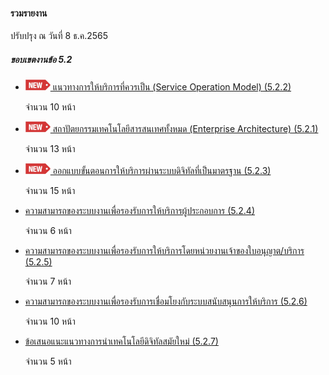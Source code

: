 #### รวมรายงาน

ปรับปรุง ณ วันที่ 8 ธ.ค.2565


##### ขอบเขตงานข้อ 5.2
- [![new!](/doc/res/new2.png) แนวทางการให้บริการที่ควรเป็น (Service Operation Model) (5.2.2)
    ](/doc/doc3-20221208/dga-doc1-chp1-20221208.pdf)

	จำนวน 10 หน้า

- [![new!](/doc/res/new2.png) สถาปัตยกรรมเทคโนโลยีสารสนเทศทั้งหมด (Enterprise Architecture) (5.2.1)
   ](/doc/doc3-20221208/dga-doc1-chp2-20221208.pdf)


	จำนวน 13 หน้า

- [![new!](/doc/res/new2.png) ออกแบบขั้นตอนการให้บริการผ่านระบบดิจิทัลที่เป็นมาตรฐาน (5.2.3)
    ](/doc/doc3-20221208/dga-doc1-chp3-20221208.pdf)

	จำนวน 15 หน้า

- [ความสามารถของระบบงานเพื่อรองรับการให้บริการผู้ประกอบการ (5.2.4)
    ](/doc/doc3-20221208/dga-doc1-chp4-20221208.pdf)

	จำนวน 6 หน้า

- [ความสามารถของระบบงานเพื่อรองรับการให้บริการโดยหน่วยงานเจ้าของใบอนุญาต/บริการ (5.2.5)
    ](/doc/doc3-20221208/dga-doc1-chp5-20221208.pdf)

	จำนวน 7 หน้า

- [ความสามารถของระบบงานเพื่อรองรับการเชื่อมโยงกับระบบสนับสนุนการให้บริการ (5.2.6)
    ](/doc/doc3-20221208/dga-doc1-chp6-20221208.pdf)

	จำนวน 10 หน้า

- [ข้อเสนอแนะแนวทางการนําเทคโนโลยีดิจิทัลสมัยใหม่ (5.2.7)
    ](/doc/doc3-20221208/dga-doc1-chp7-20221208.pdf)

	จำนวน 5 หน้า

